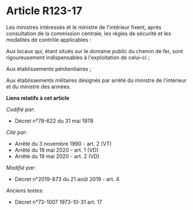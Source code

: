 # Article R123-17

Les ministres intéressés et le ministre de l'intérieur fixent, après consultation de la commission centrale, les règles de
sécurité et les modalités de contrôle applicables :

Aux locaux qui, étant situés sur le domaine public du chemin de fer, sont rigoureusement indispensables à l'exploitation de
celui-ci ;

Aux établissements pénitentiaires ;

Aux établissements militaires désignés par arrêté du ministre de l'intérieur et du ministre des armées.

**Liens relatifs à cet article**

_Codifié par_:

  - Décret n°78-622 du 31 mai 1978

_Cité par_:

  - Arrêté du 3 novembre 1990 - art. 2 (VT)
  - Arrêté du 19 mai 2020 - art. 1 (VD)
  - Arrêté du 19 mai 2020 - art. 2 (VD)

_Modifié par_:

  - Décret n°2019-873 du 21 août 2019 - art. 4

_Anciens textes_:

  - Décret n°73-1007 1973-10-31 art. 17
